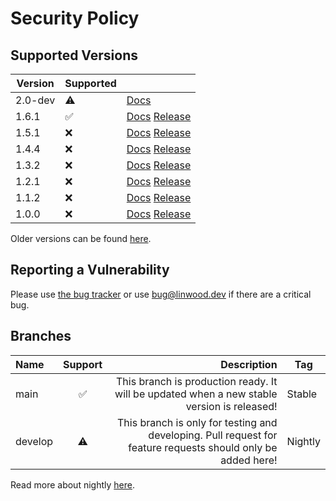 # Security Policy

## Supported Versions

| Version | Supported          |                                                                                                                                            |
| ------- | ------------------ | ------------------------------------------------------------------------------------------------------------------------------------------ |
| 2.0-dev | :warning:          | [Docs](https://docs.butterfly.linwood.dev/docs/2.0/intro) |
| 1.6.1   | :white_check_mark: | [Docs](https://docs.butterfly.linwood.dev/docs/1.6/intro) [Release](https://github.com/LinwoodCloud/butterfly/releases/tag/v1.6.1)         |
| 1.5.1   | :x: | [Docs](https://docs.butterfly.linwood.dev/docs/1.5/intro) [Release](https://github.com/LinwoodCloud/butterfly/releases/tag/v1.5.1)         |
| 1.4.4   | :x:                | [Docs](https://docs.butterfly.linwood.dev/docs/1.4/intro) [Release](https://github.com/LinwoodCloud/butterfly/releases/tag/v1.4.4)         |
| 1.3.2   | :x:                | [Docs](https://docs.butterfly.linwood.dev/docs/1.3/intro) [Release](https://github.com/LinwoodCloud/butterfly/releases/tag/v1.3.2)         |
| 1.2.1   | :x:                | [Docs](https://docs.butterfly.linwood.dev/docs/1.2/intro) [Release](https://github.com/LinwoodCloud/butterfly/releases/tag/v1.2.1)         |
| 1.1.2   | :x:                | [Docs](https://docs.butterfly.linwood.dev/docs/1.1/intro) [Release](https://github.com/LinwoodCloud/butterfly/releases/tag/v1.1.2)         |
| 1.0.0   | :x:                | [Docs](https://docs.butterfly.linwood.dev/docs/1.0/intro) [Release](https://github.com/LinwoodCloud/butterfly/releases/tag/v1.0.0)         |

Older versions can be found [here](https://docs.butterfly.linwood.dev/pre-1-0).

## Reporting a Vulnerability

Please use [the bug tracker](https://github.com/LinwoodCloud/butterfly/issues) or use <bug@linwood.dev> if there are a critical bug.

## Branches

| Name    | Support |                                                                                                  Description | Tag     |
| :------ | :-----: | -----------------------------------------------------------------------------------------------------------: | ------- |
| main    |    ✅    |                   This branch is production ready. It will be updated when a new stable version is released! | Stable  |
| develop |    ⚠️    | This branch is only for testing and developing. Pull request for feature requests should only be added here! | Nightly |

Read more about nightly [here](https://docs.butterfly.linwood.dev/nightly).
